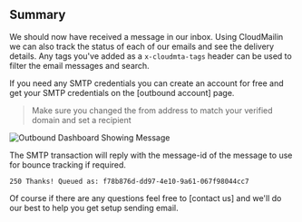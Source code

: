 ## Summary

We should now have received a message in our inbox. Using CloudMailin we can also track the status
of each of our emails and see the delivery details. Any tags you've added as a `x-cloudmta-tags`
header can be used to filter the email messages and search.

If you need any SMTP credentials you can create an account for free and get your SMTP credentials
on the [outbound account] page.

> Make sure you changed the from address to match your verified domain and set a recipient

![Outbound Dashboard Showing Message](/assets/images/outbound_summary.png)

The SMTP transaction will reply with the message-id of the message to use for bounce tracking
if required.

    250 Thanks! Queued as: f78b876d-dd97-4e10-9a61-067f98044cc7

Of course if there are any questions feel free to [contact us] and we'll do our best to help you
get setup sending email.

[Summary]: #summary
